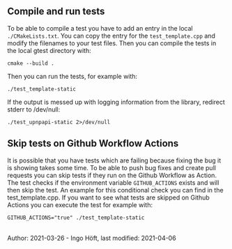 ## Compile and run tests

To be able to compile a test you have to add an entry in the local
`./CMakeLists.txt`. You can copy the entry for the `test_template.cpp` and
modify the filenames to your test files. Then you can compile the tests in the
local gtest directory with:

    cmake --build .

Then you can run the tests, for example with:

    ./test_template-static

If the output is messed up with logging information from the library,
redirect stderr to /dev/null:

    ./test_upnpapi-static 2>/dev/null

## Skip tests on Github Workflow Actions

It is possible that you have tests which are failing because fixing the bug it
is showing takes some time. To be able to push bug fixes and create pull
requests you can skip tests if they run on the Github Workflow as Action. The
test checks if the environment variable `GITHUB_ACTIONS` exists and will then
skip the test. An example for this conditional check you can find in the
test_template.cpp. If you want to see what tests are skipped on Github Actions
you can execute the test for example with:

    GITHUB_ACTIONS="true" ./test_template-static

<br />
Author: 2021-03-26 - Ingo Höft, last modified: 2021-04-06

